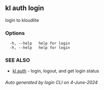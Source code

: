 ## kl auth login

login to kloudlite



### Options

```
  -h, --help   help for login
  -h, --help   help for login
```

### SEE ALSO

* [kl auth](kl_auth.md)  - login, logout, and get login status

###### Auto generated by login CLI on 4-June-2024
